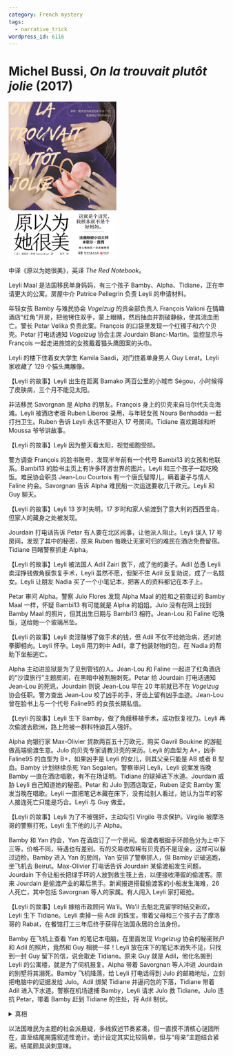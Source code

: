 ```yaml
---
category: French mystery
tags:
  - narrative_trick
wordpress_id: 6116
---
```


# Michel Bussi, <i>On la trouvait plutôt jolie</i> (2017)

<img src=images/2017_cover.jpg width=250/>

中译《原以为她很美》，英译 <i>The Red Notebook</i>。

Leyli Maal 是法国移民单身妈妈，有三个孩子 Bamby、Alpha、Tidiane，正在申请更大的公寓。房屋中介 Patrice Pellegrin 负责 Leyli 的申请材料。

年轻女孩 Bamby 与难民协会 <i>Vogelzug</i> 的资金部负责人 François Valioni 在情趣酒店“红角”开房，把他铐住双手，蒙上眼睛，然后抽血并割破静脉，使其流血而亡。警长 Petar Velika 负责此案。François 的口袋里发现一个红镯子和六个贝壳。Petar 打电话通知 <i>Vogelzug</i> 协会主席 Jourdain Blanc-Martin。监控显示与 François 一起走进旅馆的女孩戴着猫头鹰图案的头巾。

Leyli 的楼下住着女大学生 Kamila Saadi，对门住着单身男人 Guy Lerat。Leyli 家收藏了 129 个猫头鹰雕像。

【Leyli 的故事】Leyli 出生在距离 Bamako 两百公里的小城市 Ségou，小时候得了皮肤病，三个月不能见太阳。

非法移民 Savorgnan 是 Alpha 的朋友。François 身上的贝壳来自马尔代夫岛海滩。Leyli 被酒店老板 Ruben Liberos 录用，与年轻女孩 Noura Benhadda 一起打扫卫生。Ruben 告诉 Leyli 永远不要进入 17 号房间。Tidiane 喜欢踢球和听 Moussa 爷爷讲故事。

【Leyli 的故事】Leyli 因为整天看太阳，视觉细胞受损。

警方调查 François 的脸书账号，发现半年前有一个代号 Bambi13 的女孩和他联系。Bambi13 的脸书主页上有许多环游世界的图片。Leyli 和三个孩子一起吃晚饭。难民协会职员 Jean-Lou Courtois 有一个唐氏智障儿，瞒着妻子与情人 Faline 约会。Savorgnan 告诉 Alpha 难民船一次运送要收几千欧元。Leyli 和 Guy 聊天。

【Leyli 的故事】Leyli 13 岁时失明，17 岁时和家人偷渡到了意大利的西西里岛，但家人的藏身之处被发现。

Jourdain 打电话告诉 Petar 有人要在北区闹事，让他派人阻止。Leyli 误入 17 号房间，发现了其中的秘密，原来 Ruben 每晚让无家可归的难民在酒店免费留宿。Tidiane 目睹警察抓走 Alpha。

【Leyli 的故事】Leyli 被法国人 Adil Zairi 救下，成了他的妻子。Adil 怂恿 Leyli 卖淫挣钱做角膜恢复手术，Leyli 虽然不愿，但架不住 Adil 反复劝说，成了一名妓女。Leyli 让朋友 Nadia 买了一个小笔记本，把客人的资料都记在本子上。

Petar 审问 Alpha。警察 Julo Flores 发现 Alpha Maal 的姓和之前查过的 Bamby Maal 一样，怀疑 Bambi13 有可能就是 Alpha 的姐姐。Julo 没有在网上找到 Bamby Maal 的照片，但其出生日期与 Bambi13 相符。Jean-Lou 和 Faline 吃晚饭，送给她一个玻璃吊坠。

【Leyli 的故事】Leyli 卖淫赚够了做手术的钱，但 Adil 不仅不给她治病，还对她拳脚相向。Leyli 怀孕。Leyli 用刀刺中 Adil，拿了他装财物的包，在 Nadia 的帮助下坐船逃亡。

Alpha 主动进监狱是为了见到管钱的人。Jean-Lou 和 Faline 一起进了红角酒店的“沙漠旅行”主题房间，在黑暗中被割腕刺死。Petar 给 Jourdain 打电话通知 Jean-Lou 的死讯，Jourdain 则说 Jean-Lou 早在 20 年前就已不在 <i>Vogelzug</i> 协会任职。警方查出 Jean-Lou 咬了凶手的手，牙齿上留有凶手血迹。Jean-Lou 曾在脸书上与一个代号 Faline95 的女孩长期私信。

【Leyli 的故事】Leyli 生下 Bamby，做了角膜移植手术，成功恢复视力。Leyli 再次偷渡去欧洲，路上险被一群科特迪瓦人强奸。

Alpha 向银行家 Max-Olivier 贷款两百五十万欧元，购买 Gavril Boukine 的游艇做高端偷渡生意。Julo 向贝壳专家请教贝壳的来历。Leyli 的血型为 A+，凶手 Faline95 的血型为 B+，如果凶手是 Leyli 的女儿，则其父亲只能是 AB 或者 B 型血。Bamby 计划继续杀死 Yan Segalen。警察审问 Leyli，Leyli 说案发当晚 Bamby 一直在酒店唱歌，有不在场证明。Tidiane 的球掉进下水道。Jourdain 威胁 Leyli 自己知道她的秘密。Petar 和 Julo 到酒店取证，Ruben 证实 Bamby 案发当晚在唱歌。Leyli 一直把笔记本藏在床下，没有给别人看过，她认为当年的客人接连死亡只能是巧合。Leyli 与 Guy 做爱。

【Leyli 的故事】Leyli 为了不被强奸，主动勾引 Virgile 寻求保护。Virgile 被摩洛哥的警察打死，Leyli 生下他的儿子 Alpha。

Bamby 和 Yan 约会，Yan 在酒店订了一个房间。偷渡者根据手环颜色分为上中下三等，价格不同，待遇也有差别。有的交易收取稀有贝壳而不是现金，这样可以躲过边检。Bamby 进入 Yan 的房间，Yan 安排了警察抓人，但 Bamby 识破逃跑，坐飞机去 Beirut。Max-Olivier 打电话告诉 Jourdain 某偷渡船发生问题，Jourdain 下令让船长把绿手环的人放到救生筏上去，以便接收滞留的偷渡客。原来 Jourdain 是偷渡产业的幕后黑手。新闻报道搭载偷渡客的小船发生海难，26 人死亡，其中包括 Savorgnan 等人的家属。有人闯入 Leyli 家打砸抢。

【Leyli 的故事】Leyli 嫁给市政顾问 Wa’il。Wa’il 去魁北克留学时结交新欢，Leyli 生下 Tidiane。Leyli 卖掉一些 Adil 的珠宝，带着父母和三个孩子去了摩洛哥的 Rabat，在餐馆打工三年后终于获得在法国永居的合法身份。

Bamby 在飞机上查看 Yan 的笔记本电脑，在里面发现 <i>Vogelzug</i> 协会的秘密账户和 Adil 的照片，竟然和 Guy 相貌一样！Leyli 放在床下的笔记本消失不见，只找到一封 Guy 留下的信，说会取走 Tidiane。原来 Guy 就是 Adil，他化名搬到 Leyli 的公寓楼，就是为了伺机报复。Alpha 带着 Savorgnan 等人冲进 Jourdain 的别墅将其溺死。Bamby 飞机降落，给 Leyli 打电话得到 Julo 的邮箱地址，立刻把电脑中的证据发给 Julo。Adil 绑架 Tidiane 并逼问包的下落，Tidiane 带着 Adil 进入下水道。警察在机场逮捕 Bamby，Leyli 请求 Julo 救 Tidiane。Julo 违抗 Petar，带着 Bamby 赶到 Tidiane 的住处，将 Adil 制伏。

<details><summary>真相</summary>
Bamby 有三个朋友：
<ul>
<li>Noura Benhadda：在酒店唱歌的姑娘。</li>
<li>Kamila Saadi：住在 Leyli 楼下。</li>
<li>Chérine Meunier：空姐，提供环游世界的照片。</li>
</ul>
Bamby 为了给孩子办移民，必须有更大的住房。她为了申请更大的住房，伪造三个孩子已经搬来法国，在家里布置了许多床、玩具、衣服的迹象。三个孩子中只有 Bamby 靠学生签证在法国住了一年，一家人每天晚上 19:30 吃晚饭，其实只是在不同的地点视频会议（叙述性诡计）！Bamby 没有不在场证明，在酒店唱歌的是 Noura，Ruben 帮忙做伪证。

Bamby 在法国的时候偶然发现了 Leyli 床下的笔记本，读后将复印件发给 Alpha，Alpha 查出所有的客人都与 <i>Vogelzug</i> 协会有关。Bamby 和 Alpha 决定对这些人展开报复。Bamby 在杀人之前抽血是为了检测谁是自己的生父。

结尾 Leyli 的住房申请终获批准，极具讽刺意味。
</details>

以法国难民为主题的社会派悬疑，多线叙述节奏紧凑，但一直摸不清核心谜团所在，直至结尾揭露叙述性诡计。诡计设定其实比较简单，但与“母亲”主题结合紧密。结尾颇具讽刺意味。